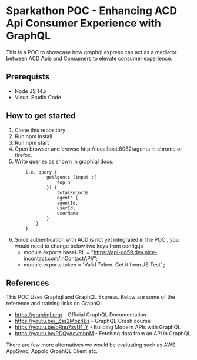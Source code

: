 # Sparkathon POC - Enhancing ACD Api Consumer Experience with GraphQL
This is a POC to showcase how graphql express can act as a mediator between ACD Apis and Consumers to elevate consumer experience.

## Prerequists 
* Node JS 14.x
* Visual Studio Code

## How to get started
1. Clone this repository 
2. Run npm install
3. Run npm start
4. Open browser and browse http://localhost:8082/agents in chrome or firefox.
5. Write queries as shown in graphiql docs.
    ``` 
        i.e. query {
                getAgents (input :{
                    top:5
                }) {
                    totalRecords
                    agents {
                    agentId,
                    userId,
                    userName
                }
            }
        }
    ```
6. Since authentication with ACD is not yet integrated in the POC , you would need to change below two keys from config.js 
    - module.exports.baseURL = "https://api-do59.dev.nice-incontact.com/InContactAPI/"; 
    - module.exports.token = 'Valid Token. Get it from JS Test' ;


## References
This POC Uses Graphql and GraphQL Express. Below are some of the reference and training links on GraphQL
* https://graphql.org/ - Official GraphQL Documentation.
* https://youtu.be/_Zss2Mbz4Bs - GraphQL Crash course
* https://youtu.be/bRnu7xvU1_Y - Building Modern APIs with GraphQL 
* https://youtu.be/RDQyAcvmbpM - Fetching data from an API in GraphQL 

There are few more alternatives we would be evaluating such as AWS AppSync, Appolo GrpahQL Client etc.
